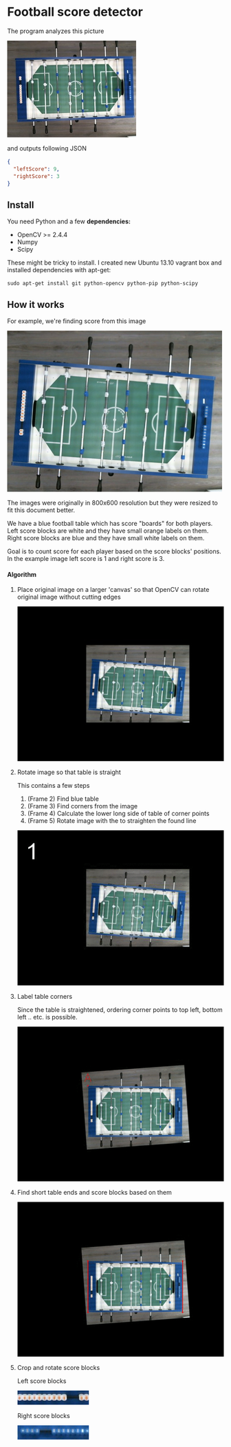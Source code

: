 # Football score detector

The program analyzes this picture

![table](docs/table.jpg)

and outputs following JSON

```json
{
  "leftScore": 9,
  "rightScore": 3
}
```

## Install

You need Python and a few **dependencies:**

- OpenCV >= 2.4.4
- Numpy
- Scipy

These might be tricky to install. I created new Ubuntu 13.10 vagrant box and installed dependencies with apt-get:

    sudo apt-get install git python-opencv python-pip python-scipy


## How it works

For example, we're finding score from this image

![](docs/algorithm/testdata.jpg)

The images were originally in 800x600 resolution but they were resized to fit this document better.

We have a blue football table which has score "boards" for both players. Left score blocks are white and they have small orange labels on them. Right score blocks are blue and they have small white labels on them.

Goal is to count score for each player based on the score blocks' positions. In the example image left score is 1 and right score is 3.

#### Algorithm

1. Place original image on a larger 'canvas' so that OpenCV can rotate original image without cutting edges

    ![](docs/algorithm/large.jpg)

2. Rotate image so that table is straight

    This contains a few steps

    1. (Frame 2) Find blue table
    2. (Frame 3) Find corners from the image
    3. (Frame 4) Calculate the lower long side of table of corner points
    4. (Frame 5) Rotate image with the to straighten the found line

    ![](docs/algorithm/straighten_table.gif)

3. Label table corners

    Since the table is straightened, ordering corner points to top left, bottom left .. etc. is possible.

    ![](docs/algorithm/label_corners.gif)

4. Find short table ends and score blocks based on them

    ![](docs/algorithm/find_score_blocks.gif)

5. Crop and rotate score blocks

    Left score blocks

    ![](docs/algorithm/left_score_blocks.jpg)

    Right score blocks

    ![](docs/algorithm/right_score_blocks.jpg)






